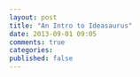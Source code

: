 ```yaml
---
layout: post
title: "An Intro to Ideasaurus"
date: 2013-09-01 09:05
comments: true
categories: 
published: false
---
```

